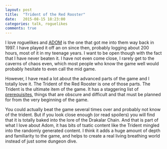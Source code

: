 ```yaml
---
layout: post
title:  "Trident of the Red Rooster"
date:   2015-08-15 18:23:00
categories: talk, roguelikes
comments: true
---
```

I love roguelikes and [ADOM](http://www.adom.de/home/index.html) is the one that got me into them way back in 1997. I have played it off an on since then, probably logging about 200 hours, most of it in my teenage years. I want to be open though with the fact that I have never beaten it. I have not even come close, I rarely get to the caverns of chaos even, which most people who know the game well would probably hesitate to even call the mid game. 

However, I have read a lot about the advanced parts of the game and I totally love it. The Trident of the Red Rooster is one of those parts. The Trident is the ultimate item of the game. It has a staggering list of [prerequisites](http://ancardia.wikia.com/wiki/Obtaining_the_Trident_of_the_Red_Rooster), things that are obscure and difficult and that must be planned for from the very beginning of the game. 

You could actually beat the game several times over and probably not know of the trident. But if you look close enough (or read spoilers) you will find that it is totally baked into the lore of the Drakalar Chain. And that is part of what I love about Adom, it has bits of tsatic content like the Trident mingled into the randomly generated content. I think it adds a huge amount of depth and familiarity to the game, and helps to create a real living breathing world instead of just some dungeon dive.